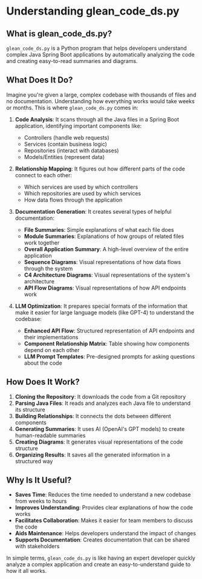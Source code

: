# Understanding glean_code_ds.py

## What is glean_code_ds.py?

`glean_code_ds.py` is a Python program that helps developers understand complex Java Spring Boot applications by automatically analyzing the code and creating easy-to-read summaries and diagrams.

## What Does It Do?

Imagine you're given a large, complex codebase with thousands of files and no documentation. Understanding how everything works would take weeks or months. This is where `glean_code_ds.py` comes in:

1. **Code Analysis**: It scans through all the Java files in a Spring Boot application, identifying important components like:
   - Controllers (handle web requests)
   - Services (contain business logic)
   - Repositories (interact with databases)
   - Models/Entities (represent data)

2. **Relationship Mapping**: It figures out how different parts of the code connect to each other:
   - Which services are used by which controllers
   - Which repositories are used by which services
   - How data flows through the application

3. **Documentation Generation**: It creates several types of helpful documentation:
   - **File Summaries**: Simple explanations of what each file does
   - **Module Summaries**: Explanations of how groups of related files work together
   - **Overall Application Summary**: A high-level overview of the entire application
   - **Sequence Diagrams**: Visual representations of how data flows through the system
   - **C4 Architecture Diagrams**: Visual representations of the system's architecture
   - **API Flow Diagrams**: Visual representations of how API endpoints work

4. **LLM Optimization**: It prepares special formats of the information that make it easier for large language models (like GPT-4) to understand the codebase:
   - **Enhanced API Flow**: Structured representation of API endpoints and their implementations
   - **Component Relationship Matrix**: Table showing how components depend on each other
   - **LLM Prompt Templates**: Pre-designed prompts for asking questions about the code

## How Does It Work?

1. **Cloning the Repository**: It downloads the code from a Git repository
2. **Parsing Java Files**: It reads and analyzes each Java file to understand its structure
3. **Building Relationships**: It connects the dots between different components
4. **Generating Summaries**: It uses AI (OpenAI's GPT models) to create human-readable summaries
5. **Creating Diagrams**: It generates visual representations of the code structure
6. **Organizing Results**: It saves all the generated information in a structured way

## Why Is It Useful?

- **Saves Time**: Reduces the time needed to understand a new codebase from weeks to hours
- **Improves Understanding**: Provides clear explanations of how the code works
- **Facilitates Collaboration**: Makes it easier for team members to discuss the code
- **Aids Maintenance**: Helps developers understand the impact of changes
- **Supports Documentation**: Creates documentation that can be shared with stakeholders

In simple terms, `glean_code_ds.py` is like having an expert developer quickly analyze a complex application and create an easy-to-understand guide to how it all works. 